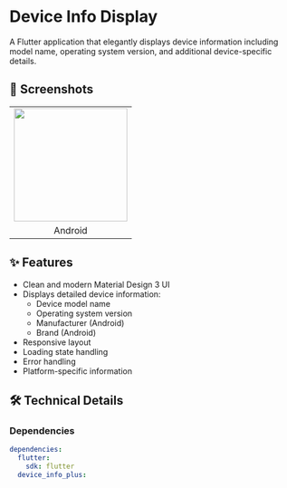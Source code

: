 # Device Info Display

A Flutter application that elegantly displays device information including model name, operating system version, and additional device-specific details.

## 📱 Screenshots

<table>
  <tr>
    <td><img src="screenshots/android_screenshot.png" width="200"></td>
  </tr>
  <tr>
    <td align="center">Android</td>
  </tr>
</table>

## ✨ Features

- Clean and modern Material Design 3 UI
- Displays detailed device information:
    - Device model name
    - Operating system version
    - Manufacturer (Android)
    - Brand (Android)
- Responsive layout
- Loading state handling
- Error handling
- Platform-specific information

## 🛠 Technical Details

### Dependencies

```yaml
dependencies:
  flutter:
    sdk: flutter
  device_info_plus: